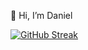 👋 Hi, I’m Daniel

[![GitHub Streak](https://streak-stats.demolab.com?user=danielyedaniel&theme=shades-of-purple&border_radius=4.7)](https://git.io/streak-stats)
<!---
danielyedaniel/danielyedaniel is a ✨ special ✨ repository because its `README.md` (this file) appears on your GitHub profile.
You can click the Preview link to take a look at your changes.
--->
